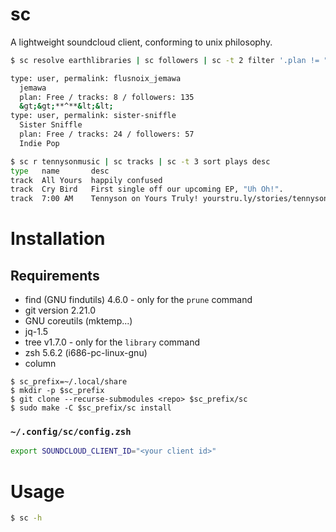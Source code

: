 # sc

A lightweight soundcloud client, conforming to unix philosophy.

```sh
$ sc resolve earthlibraries | sc followers | sc -t 2 filter '.plan != "Pro"' | sc describe

type: user, permalink: flusnoix_jemawa
  jemawa
  plan: Free / tracks: 8 / followers: 135
  &gt;&gt;**^**&lt;&lt;
type: user, permalink: sister-sniffle
  Sister Sniffle
  plan: Free / tracks: 24 / followers: 57
  Indie Pop
```

```sh
$ sc r tennysonmusic | sc tracks | sc -t 3 sort plays desc
type   name       desc
track  All Yours  happily confused
track  Cry Bird   First single off our upcoming EP, "Uh Oh!".
track  7:00 AM    Tennyson on Yours Truly! yourstru.ly/stories/tennyson
```

# Installation

## Requirements

+ find (GNU findutils) 4.6.0 - only for the `prune` command
+ git version 2.21.0
+ GNU coreutils (mktemp...)
+ jq-1.5
+ tree v1.7.0 - only for the `library` command
+ zsh 5.6.2 (i686-pc-linux-gnu)
+ column

```
$ sc_prefix=~/.local/share
$ mkdir -p $sc_prefix
$ git clone --recurse-submodules <repo> $sc_prefix/sc
$ sudo make -C $sc_prefix/sc install
```

### `~/.config/sc/config.zsh`

```zsh
export SOUNDCLOUD_CLIENT_ID="<your client id>"
```

# Usage

```zsh
$ sc -h
```
